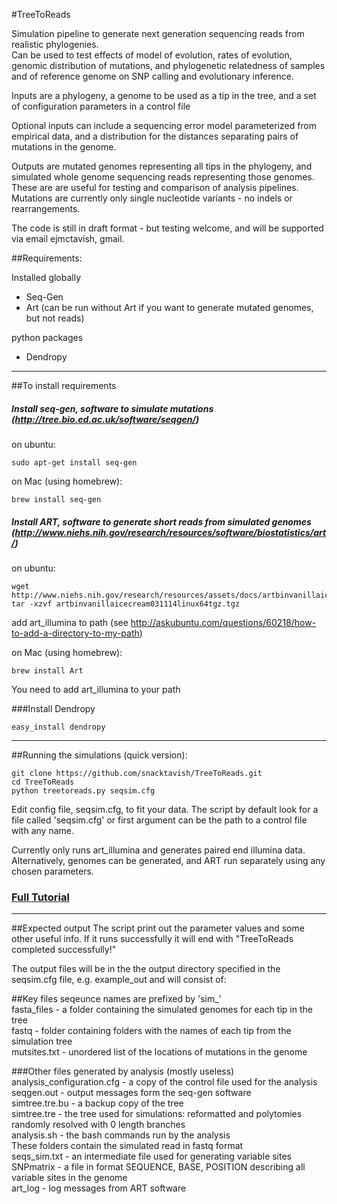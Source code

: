 #TreeToReads

Simulation pipeline to generate next generation sequencing reads from realistic phylogenies.  
Can be used to test effects of model of evolution, rates of evolution, 
genomic distribution of mutations, and phylogenetic relatedness of samples and of reference genome 
on SNP calling and evolutionary inference.  

Inputs are a phylogeny, a genome to be used as a tip in the tree,
and a set of configuration parameters in a control file

Optional inputs can include a sequencing error model parameterized from empirical data,
and a distribution for the distances separating pairs of mutations in the genome.

Outputs are mutated genomes representing all tips in the phylogeny, 
and simulated whole genome sequencing reads representing those genomes. 
These are are useful for testing and comparison of analysis pipelines.
Mutations are currently only single nucleotide variants - no indels or rearrangements.

The code is still in draft format - but testing welcome, and will be supported via email ejmctavish, gmail.  

##Requirements:

Installed globally
-   Seq-Gen
-   Art
(can be run without Art if you want to generate mutated genomes, but not reads)

python packages
-   Dendropy


-------------------------

##To install requirements

##### Install seq-gen, software to simulate mutations (http://tree.bio.ed.ac.uk/software/seqgen/) 
on ubuntu: 

    sudo apt-get install seq-gen

on Mac (using homebrew): 

    brew install seq-gen



##### Install ART, software to generate short reads from simulated genomes (http://www.niehs.nih.gov/research/resources/software/biostatistics/art/)

on ubuntu: 

    wget http://www.niehs.nih.gov/research/resources/assets/docs/artbinvanillaicecream031114linux64tgz.tgz
    tar -xzvf artbinvanillaicecream031114linux64tgz.tgz
add art_illumina to path (see http://askubuntu.com/questions/60218/how-to-add-a-directory-to-my-path)

on Mac (using homebrew): 

    brew install Art
   
You need to add art_illumina to your path


###Install Dendropy

    easy_install dendropy


-----------------------------------------------------------
##Running the simulations (quick version):

    git clone https://github.com/snacktavish/TreeToReads.git
    cd TreeToReads
    python treetoreads.py seqsim.cfg
 
Edit config file, seqsim.cfg, to fit your data.
The script by default look for a file called 'seqsim.cfg'
or first argument can be the path to a control file with any name.

Currently only runs art_illumina and generates paired end illumina data.
Alternatively, genomes can be generated, and ART run separately using any chosen parameters.

### [Full Tutorial](https://github.com/snacktavish/TreeToReads/blob/master/docs/tutorial.md)

---------------------------------------------------------
##Expected output
The script print out the parameter values and some other useful info.
If it runs successfully it will end with
"TreeToReads completed successfully!"

The output files will be in the the output directory specified in the 
seqsim.cfg file, e.g. example_out
and will consist of:

##Key files
seqeunce names are prefixed by 'sim_'  
fasta_files   - a folder containing the simulated genomes for each tip in the tree  
fastq - folder containing folders with the names of each tip from the simulation tree  
mutsites.txt  - unordered list of the locations of mutations in the genome  

###Other files generated by analysis (mostly useless)  
analysis_configuration.cfg - a copy of the control file used for the analysis  
seqgen.out - output messages form the seq-gen software  
simtree.tre.bu - a backup copy of the tree  
simtree.tre - the tree used for simulations: reformatted and polytomies randomly resolved with 0 length branches  
analysis.sh - the bash commands run by the analysis   
These folders contain the simulated read in fastq format  
seqs_sim.txt  - an intermediate file used for generating variable sites  
SNPmatrix - a file in format SEQUENCE, BASE, POSITION describing all variable sites in the genome  
art_log - log messages from ART software  


